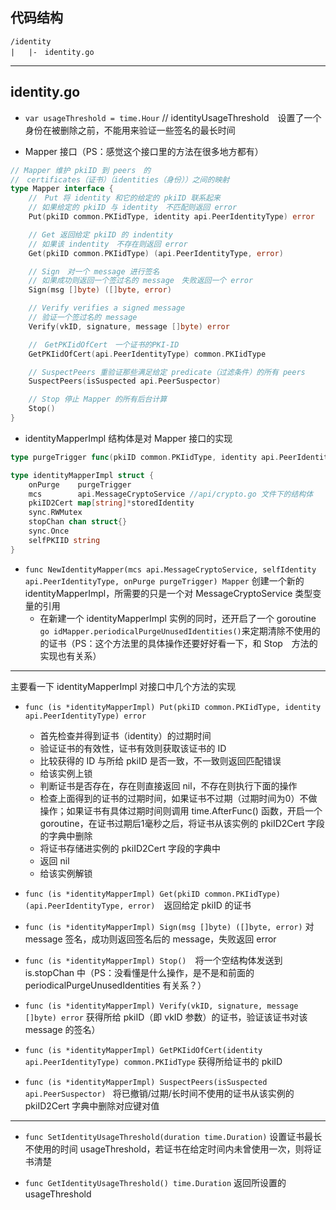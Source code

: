 ## 代码结构
```
/identity
|	|-　identity.go
```
---

## identity.go
- `var usageThreshold = time.Hour` // identityUsageThreshold　设置了一个身份在被删除之前，不能用来验证一些签名的最长时间

- Mapper 接口（PS：感觉这个接口里的方法在很多地方都有）
```go
// Mapper 维护 pkiID 到 peers　的 
//　certificates（证书）（identities（身份））之间的映射
type Mapper interface {
	//　Put 将 identity 和它的给定的 pkiID 联系起来
	// 如果给定的 pkiID 与 identity　不匹配则返回 error
	Put(pkiID common.PKIidType, identity api.PeerIdentityType) error

	// Get 返回给定 pkiID 的 indentity
	// 如果该 indentity　不存在则返回 error
	Get(pkiID common.PKIidType) (api.PeerIdentityType, error)

	// Sign　对一个 message 进行签名
	// 如果成功则返回一个签过名的 message　失败返回一个 error
	Sign(msg []byte) ([]byte, error)

	// Verify verifies a signed message
	// 验证一个签过名的 message
	Verify(vkID, signature, message []byte) error

	//　GetPKIidOfCert　一个证书的PKI-ID
	GetPKIidOfCert(api.PeerIdentityType) common.PKIidType

	// SuspectPeers 重验证那些满足给定 predicate（过滤条件）的所有 peers
	SuspectPeers(isSuspected api.PeerSuspector)

	// Stop 停止 Mapper 的所有后台计算
	Stop()
}
```
- identityMapperImpl 结构体是对 Mapper 接口的实现
```go
type purgeTrigger func(pkiID common.PKIidType, identity api.PeerIdentityType)

type identityMapperImpl struct {
	onPurge    purgeTrigger
	mcs        api.MessageCryptoService	//api/crypto.go 文件下的结构体
	pkiID2Cert map[string]*storedIdentity
	sync.RWMutex
	stopChan chan struct{}
	sync.Once
	selfPKIID string
}
```
- `func NewIdentityMapper(mcs api.MessageCryptoService, selfIdentity api.PeerIdentityType, onPurge purgeTrigger) Mapper` 创建一个新的 identityMapperImpl，所需要的只是一个对 MessageCryptoService 类型变量的引用
	- 在新建一个 identityMapperImpl 实例的同时，还开启了一个 goroutine　`go idMapper.periodicalPurgeUnusedIdentities()`来定期清除不使用的的证书（PS：这个方法里的具体操作还要好好看一下，和 Stop　方法的实现也有关系）

---

主要看一下 identityMapperImpl 对接口中几个方法的实现

- `func (is *identityMapperImpl) Put(pkiID common.PKIidType, identity api.PeerIdentityType) error`
	- 首先检查并得到证书（identity）的过期时间
	- 验证证书的有效性，证书有效则获取该证书的 ID
	- 比较获得的 ID 与所给 pkiID 是否一致，不一致则返回匹配错误
	- 给该实例上锁
	- 判断证书是否存在，存在则直接返回 nil，不存在则执行下面的操作
	- 检查上面得到的证书的过期时间，如果证书不过期（过期时间为0）不做操作；如果证书有具体过期时间则调用 time.AfterFunc() 函数，开启一个 goroutine，在证书过期后1毫秒之后，将证书从该实例的 pkiID2Cert 字段的字典中删除
	- 将证书存储进实例的 pkiID2Cert 字段的字典中
	- 返回 nil
	- 给该实例解锁

- `func (is *identityMapperImpl) Get(pkiID common.PKIidType) (api.PeerIdentityType, error)`　返回给定 pkiID 的证书

- `func (is *identityMapperImpl) Sign(msg []byte) ([]byte, error)` 对 message 签名，成功则返回签名后的 message，失败返回 error

- `func (is *identityMapperImpl) Stop()`　将一个空结构体发送到 is.stopChan 中（PS：没看懂是什么操作，是不是和前面的 periodicalPurgeUnusedIdentities 有关系？）

- `func (is *identityMapperImpl) Verify(vkID, signature, message []byte) error` 获得所给 pkiID（即 vkID 参数）的证书，验证该证书对该 message 的签名）

- `func (is *identityMapperImpl) GetPKIidOfCert(identity api.PeerIdentityType) common.PKIidType` 获得所给证书的 pkiID

- `func (is *identityMapperImpl) SuspectPeers(isSuspected api.PeerSuspector) ` 将已撤销/过期/长时间不使用的证书从该实例的 pkiID2Cert 字典中删除对应键对值

---

- `func SetIdentityUsageThreshold(duration time.Duration)` 设置证书最长不使用的时间 usageThreshold，若证书在给定时间内未曾使用一次，则将证书清楚

- `func GetIdentityUsageThreshold() time.Duration` 返回所设置的 usageThreshold


